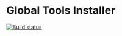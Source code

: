 # Global Tools Installer
[![Build status](https://shaunhevey.visualstudio.com/GitHub/_apis/build/status/Gti)](https://shaunhevey.visualstudio.com/GitHub/_build/latest?definitionId=9)
